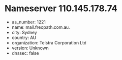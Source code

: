 # Nameserver 110.145.178.74

* as_number: 1221
* name: mail.freopath.com.au.
* city: Sydney
* country: AU
* organization: Telstra Corporation Ltd
* version: Unknown
* dnssec: false

